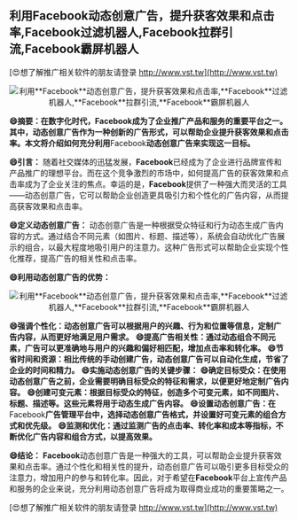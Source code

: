 ## **利用**Facebook**动态创意广告，提升获客效果和点击率,**Facebook**过滤机器人,**Facebook**拉群引流,**Facebook**霸屏机器人**

[😍想了解推广相关软件的朋友请登录 http://www.vst.tw](http://www.vst.tw)

 <center><img src="https://vst.tw/MP4/tuiguang/png/0.png" alt="利用**Facebook**动态创意广告，提升获客效果和点击率,**Facebook**过滤机器人,**Facebook**拉群引流,**Facebook**霸屏机器人"></center>

**😄摘要：在数字化时代，**Facebook**成为了企业推广产品和服务的重要平台之一。其中，动态创意广告作为一种创新的广告形式，可以帮助企业提升获客效果和点击率。本文将介绍如何充分利用**Facebook**动态创意广告来实现这一目标。**

**😄引言：**
随着社交媒体的迅猛发展，**Facebook**已经成为了企业进行品牌宣传和产品推广的理想平台。而在这个竞争激烈的市场中，如何提高广告的获客效果和点击率成为了企业关注的焦点。幸运的是，**Facebook**提供了一种强大而灵活的工具——动态创意广告，它可以帮助企业创造更具吸引力和个性化的广告内容，从而提高获客效果和点击率。

**😄定义动态创意广告：**
动态创意广告是一种根据受众特征和行为动态生成广告内容的方式。通过结合不同元素（如图片、标题、描述等），系统会自动优化广告展示的组合，以最大程度地吸引用户的注意力。这种广告形式可以帮助企业实现个性化推荐，提高广告的相关性和点击率。

**😄利用动态创意广告的优势：**

 <center><img src="https://vst.tw/MP4/tuiguang/png/8.png" alt="利用**Facebook**动态创意广告，提升获客效果和点击率,**Facebook**过滤机器人,**Facebook**拉群引流,**Facebook**霸屏机器人"></center>

**😄强调个性化：动态创意广告可以根据用户的兴趣、行为和位置等信息，定制广告内容，从而更好地满足用户需求。**
**😄提高广告相关性：通过动态组合不同元素，广告可以更准确地与用户的兴趣和偏好相匹配，增加点击率和转化率。**
**😄节省时间和资源：相比传统的手动创建广告，动态创意广告可以自动化生成，节省了企业的时间和精力。**
**😄实施动态创意广告的关键步骤：**
**😄确定目标受众：在使用动态创意广告之前，企业需要明确目标受众的特征和需求，以便更好地定制广告内容。**
**😄创建可变元素：根据目标受众的特征，创造多个可变元素，如不同图片、标题、描述等。这些元素将用于动态生成广告内容。**
**😄设置动态创意广告：在**Facebook**广告管理平台中，选择动态创意广告格式，并设置好可变元素的组合方式和优先级。**
**😄监测和优化：通过监测广告的点击率、转化率和成本等指标，不断优化广告内容和组合方式，以提高效果。**

**😄结论：**
**Facebook**动态创意广告是一种强大的工具，可以帮助企业提升获客效果和点击率。通过个性化和相关性的提升，动态创意广告可以吸引更多目标受众的注意力，增加用户的参与和转化率。因此，对于希望在**Facebook**平台上宣传产品和服务的企业来说，充分利用动态创意广告将成为取得商业成功的重要策略之一。

[😍想了解推广相关软件的朋友请登录 http://www.vst.tw](http://www.vst.tw)



